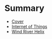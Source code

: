 # Summary

* [Cover](README.md)
* [Internet of Things](documentation/InternetOfThings.md)
* [Wind River Helix](documentation/WindRiverHelix/WindRiverHelix.md)

